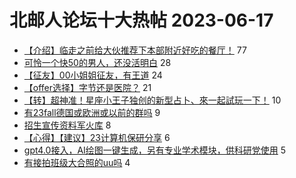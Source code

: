 # 北邮人论坛十大热帖 2023-06-17

- [【介绍】临走之前给大伙推荐下本部附近好吃的餐厅！](https://bbs.byr.cn/article/Food/524415) 77
- [可怜一个快50的男人，还没活明白](https://bbs.byr.cn/article/Talking/6392506) 28
- [【征友】00小姐姐征友，有王道](https://bbs.byr.cn/article/Friends/2041262) 24
- [【offer选择】字节还是医院？](https://bbs.byr.cn/article/Job/2192859) 21
- [【转】超神准！星座小王子独创的新型占卜、來一起試玩一下！](https://bbs.byr.cn/article/Constellations/326533) 10
- [有23fall德国或欧洲或以前的群吗](https://bbs.byr.cn/article/GoAbroad/393000) 9
- [招生宣传资料军火库](https://bbs.byr.cn/article/Picture/3343709) 8
- [【心得】【建议】23计算机保研分享](https://bbs.byr.cn/article/AimGraduate/1224829) 6
- [gpt4.0接入，AI绘图一键生成，另有专业学术模块，供科研党使用](https://bbs.byr.cn/article/Entrepreneurship/29110) 5
- [有接拍班级大合照的uu吗](https://bbs.byr.cn/article/Photo/275874) 4


